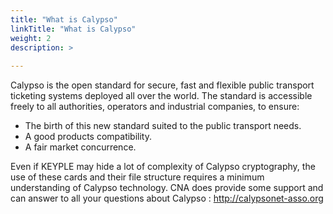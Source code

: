 ```yaml
---
title: "What is Calypso"
linkTitle: "What is Calypso"
weight: 2
description: >
  
---
```

Calypso is the open standard for secure, fast and flexible public transport ticketing systems deployed all over the world. The standard is accessible freely to all authorities, operators and industrial companies, to ensure: 
-	The birth of this new standard suited to the public transport needs. 
-	A good products compatibility. 
-	A fair market concurrence. 

Even if KEYPLE may hide a lot of complexity of Calypso cryptography, the use of these cards and their file structure requires a minimum understanding of Calypso technology. 
CNA does provide some support and can answer to all your questions about Calypso : http://calypsonet-asso.org
